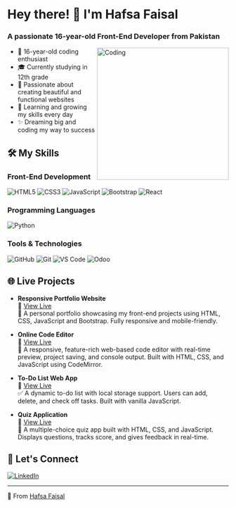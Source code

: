# Hey there! 👋 I'm Hafsa Faisal

### A passionate 16-year-old Front-End Developer from Pakistan

<img align="right" alt="Coding" width="300" src="https://media3.giphy.com/media/v1.Y2lkPTc5MGI3NjExNWxzZ2o2ZjYxZnVjdTVxc2E1NnlpM25lMXkwNzA4ODB1anZvNGVkcSZlcD12MV9pbnRlcm5hbF9naWZfYnlfaWQmY3Q9Zw/78XCFBGOlS6keY1Bil/giphy.gif">

- 🌸 16-year-old coding enthusiast
- 🎓 Currently studying in 12th grade
- 💖 Passionate about creating beautiful and functional websites
- 🌱 Learning and growing my skills every day
- ✨ Dreaming big and coding my way to success

## 🛠️ My Skills

### Front-End Development

<p align="left">
  <img src="https://img.shields.io/badge/HTML5-E34F26?style=for-the-badge&logo=html5&logoColor=white" alt="HTML5">
  <img src="https://img.shields.io/badge/CSS3-1572B6?style=for-the-badge&logo=css3&logoColor=white" alt="CSS3">
  <img src="https://img.shields.io/badge/JavaScript-F7DF1E?style=for-the-badge&logo=javascript&logoColor=black" alt="JavaScript">
  <img src="https://img.shields.io/badge/Bootstrap-563D7C?style=for-the-badge&logo=bootstrap&logoColor=white" alt="Bootstrap">
  <img src="https://img.shields.io/badge/React-20232A?style=for-the-badge&logo=react&logoColor=61DAFB" alt="React">
</p>

### Programming Languages

<p align="left">
  <img src="https://img.shields.io/badge/Python-3776AB?style=for-the-badge&logo=python&logoColor=white" alt="Python">
</p>

### Tools & Technologies

<p align="left">
  <img src="https://img.shields.io/badge/GitHub-100000?style=for-the-badge&logo=github&logoColor=white" alt="GitHub">
  <img src="https://img.shields.io/badge/GIT-E44C30?style=for-the-badge&logo=git&logoColor=white" alt="Git">
  <img src="https://img.shields.io/badge/VS_Code-0078D4?style=for-the-badge&logo=visual%20studio%20code&logoColor=white" alt="VS Code">
  <img src="https://img.shields.io/badge/Odoo-714B67?style=for-the-badge&logo=odoo&logoColor=white" alt="Odoo">
</p>

## 🌐 Live Projects

- **Responsive Portfolio Website**  
  🔗 [View Live](https://hafsa-developer.github.io/Personal-Portfolio/)  
  📝 A personal portfolio showcasing my front-end projects using HTML, CSS, JavaScript and Bootstrap. Fully responsive and mobile-friendly.

- **Online Code Editor**  
  🔗 [View Live](https://hafsa-developer.github.io/Online-Code-Editor/)  
  🧮 A responsive, feature-rich web-based code editor with real-time preview, project saving, and console output. Built with HTML, CSS, and JavaScript using CodeMirror.

- **To-Do List Web App**  
  🔗 [View Live](https://hafsa-developer.github.io/Task-Management-App/)  
  ✅ A dynamic to-do list with local storage support. Users can add, delete, and check off tasks. Built with vanilla JavaScript.

- **Quiz Application**  
  🔗 [View Live](https://hafsa-developer.github.io/Quiz-Application/)  
  🧠 A multiple-choice quiz app built with HTML, CSS, and JavaScript. Displays questions, tracks score, and gives feedback in real-time.


## 💌 Let's Connect

<p align="left">
  <a href="https://www.linkedin.com/in/hafsa-developer/" target="_blank">
    <img src="https://img.shields.io/badge/LinkedIn-0077B5?style=for-the-badge&logo=linkedin&logoColor=white" alt="LinkedIn">
  </a>
</p>

---

💖 From [Hafsa Faisal](https://github.com/Hafsa-Developer)
